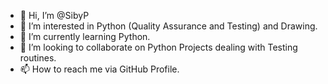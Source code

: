 - 👋 Hi, I’m @SibyP
- 👀 I’m interested in Python (Quality Assurance and Testing) and Drawing.
- 🌱 I’m currently learning Python.
- 💞️ I’m looking to collaborate on Python Projects dealing with Testing routines.
- 📫 How to reach me via GitHub Profile.

<!---
SibyP/SibyP is a ✨ special ✨ repository because its `README.md` (this file) appears on your GitHub profile.
You can click the Preview link to take a look at your changes.
--->
